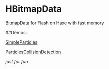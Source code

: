 HBitmapData
===========

BitmapData for Flash on Haxe with fast memory

##Demos:

 
[SimpleParticles](http://www.swfcabin.com/open/1378741203)

[ParticlesCollisionDetection](http://www.swfcabin.com/open/1378741761)

_just for fun_
